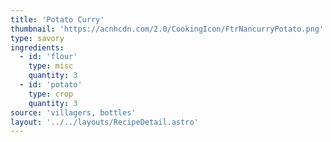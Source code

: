 ```yaml
---
title: 'Potato Curry'
thumbnail: 'https://acnhcdn.com/2.0/CookingIcon/FtrNancurryPotato.png'
type: savory
ingredients:
  - id: 'flour'
    type: misc
    quantity: 3
  - id: 'potato'
    type: crop
    quantity: 3
source: 'villagers, bottles'
layout: '../../layouts/RecipeDetail.astro'
---
```

